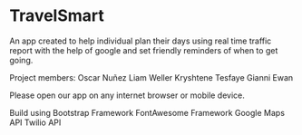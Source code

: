 # TravelSmart
An app created to help individual plan their days using real time traffic report with the help of google and set friendly reminders of when to get going.

Project members:
Oscar Nuñez
Liam Weller 
Kryshtene Tesfaye
Gianni Ewan

Please open our app on any internet browser or mobile device.

Build using 
Bootstrap Framework
FontAwesome Framework
Google Maps API 
Twilio API